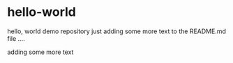 # hello-world
hello, world demo repository
just adding some more text to the README.md file ....

adding some more text

